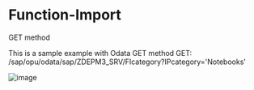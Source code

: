 # Function-Import
GET method

This is a sample example with Odata GET method
GET:
/sap/opu/odata/sap/ZDEPM3_SRV/FIcategory?IPcategory='Notebooks'

![image](https://github.com/user-attachments/assets/6303c24e-610f-4ee6-aaca-e0b0b2388e60)


